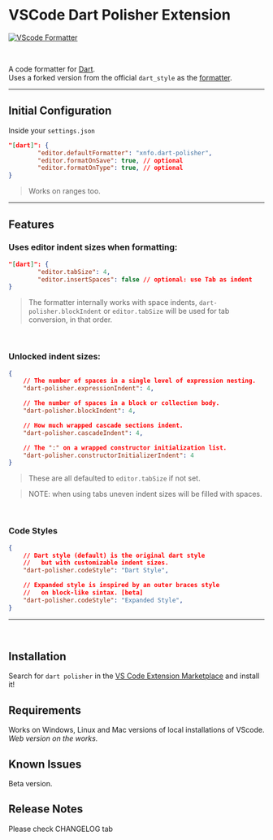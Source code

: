 # VSCode Dart Polisher Extension
[![VScode Formatter](https://shields.io/badge/dart-VScode_Formatter-blue?logo=dart&style=flat-square)](https://github.com/xnfo-dart/dart-polisher-vscode)

<br>

A code formatter for [Dart](https://dart.dev/).<br>
Uses a forked version from the official `dart_style` as the [formatter](https://github.com/xnfo-dart/dart_polisher).<br>

----
## Initial Configuration

Inside your `settings.json`
```json
"[dart]": {
		"editor.defaultFormatter": "xnfo.dart-polisher",
		"editor.formatOnSave": true, // optional
		"editor.formatOnType": true, // optional
}
```
> Works on ranges too.
----
## Features

### **Uses editor indent sizes when formatting:**
```json
"[dart]": {
		"editor.tabSize": 4,
		"editor.insertSpaces": false // optional: use Tab as indent
}
```
> The formatter internally works with space indents, `dart-polisher.blockIndent` or `editor.tabSize` will be used for tab conversion, in that order.


<br>

### **Unlocked indent sizes:**
```json
{
	// The number of spaces in a single level of expression nesting.
	"dart-polisher.expressionIndent": 4,

	// The number of spaces in a block or collection body.
	"dart-polisher.blockIndent": 4,

	// How much wrapped cascade sections indent.
	"dart-polisher.cascadeIndent": 4,

	// The ":" on a wrapped constructor initialization list.
	"dart-polisher.constructorInitializerIndent": 4
}
```
> These are all defaulted to `editor.tabSize` if not set.

> NOTE: when using tabs uneven indent sizes will be filled with spaces.

<br>

### **Code Styles**
```json
{
	// Dart style (default) is the original dart style
	//   but with customizable indent sizes.
	"dart-polisher.codeStyle": "Dart Style",

	// Expanded style is inspired by an outer braces style
	//   on block-like sintax. [beta]
	"dart-polisher.codeStyle": "Expanded Style",
}
```
----


<br>

## Installation
Search for `dart polisher` in the [VS Code Extension Marketplace](https://code.visualstudio.com/docs/editor/extension-marketplace) and install it!

## Requirements

Works on Windows, Linux and Mac versions of local installations of VScode.  
*Web version on the works.*



## Known Issues

Beta version.

## Release Notes

Please check CHANGELOG tab
